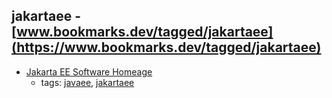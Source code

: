 jakartaee - [www.bookmarks.dev/tagged/jakartaee](https://www.bookmarks.dev/tagged/jakartaee)
---
* [Jakarta EE Software  Homeage](https://jakarta.ee/)
    * tags: [javaee](../tagged/javaee.md), [jakartaee](../tagged/jakartaee.md)
